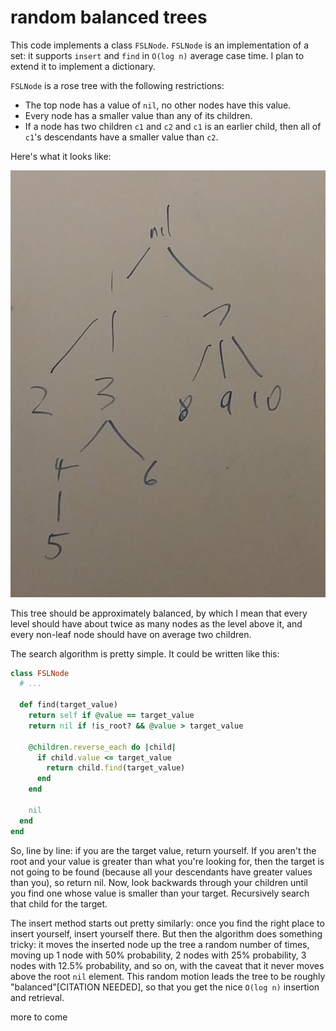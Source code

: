 # random balanced trees

This code implements a class `FSLNode`. `FSLNode` is an implementation of a set: it supports `insert` and `find` in `O(log n)` average case time. I plan to extend it to implement a dictionary.

`FSLNode` is a rose tree with the following restrictions:

- The top node has a value of `nil`, no other nodes have this value.
- Every node has a smaller value than any of its children.
- If a node has two children `c1` and `c2` and `c1` is an earlier child, then all of `c1`'s descendants have a smaller value than `c2`.

Here's what it looks like:

![image of tree](./tree.jpg)

This tree should be approximately balanced, by which I mean that every level should have about twice as many nodes as the level above it, and every non-leaf node should have on average two children.

The search algorithm is pretty simple. It could be written like this:

```ruby
class FSLNode
  # ...

  def find(target_value)
    return self if @value == target_value
    return nil if !is_root? && @value > target_value

    @children.reverse_each do |child|
      if child.value <= target_value
        return child.find(target_value)
      end
    end 

    nil
  end
end
```

So, line by line: if you are the target value, return yourself. If you aren't the root and your value is greater than what you're looking for, then the target is not going to be found (because all your descendants have greater values than you), so return nil. Now, look backwards through your children until you find one whose value is smaller than your target. Recursively search that child for the target.

The insert method starts out pretty similarly: once you find the right place to insert yourself, insert yourself there. But then the algorithm does something tricky: it moves the inserted node up the tree a random number of times, moving up 1 node with 50% probability, 2 nodes with 25% probability, 3 nodes with 12.5% probability, and so on, with the caveat that it never moves above the root `nil` element. This random motion leads the tree to be roughly "balanced"[CITATION NEEDED], so that you get the nice `O(log n)` insertion and retrieval.

more to come
